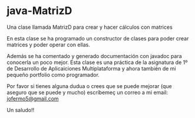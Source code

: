 # java-MatrizD
Una clase llamada MatrizD para crear y hacer cálculos con matrices

En esta clase se ha programado un constructor de clases para poder crear matrices y poder operar con ellas.

Además se ha comentado y generado documentación con javadoc para conocerla un poco mejor.
Esta clase es una práctica de la asignatura de 1º de Desarrollo de Aplicaiciones Multiplataforma y ahora también de
mi pequeño portfolio como programador.

Por favor si tienes alguna dudua o crees que se puede mejorar (que aseguro que se puede y mucho) escríbemeç
un correo a mi email: jofermo5@gmail.com

Un saludo!!
